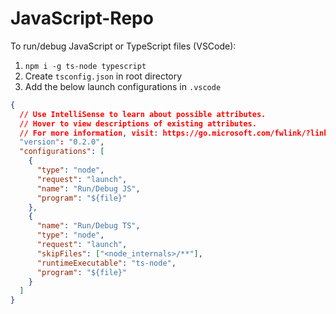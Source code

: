 # JavaScript-Repo

To run/debug JavaScript or TypeScript files (VSCode):

1. `npm i -g ts-node typescript`
2. Create `tsconfig.json` in root directory
3. Add the below launch configurations in `.vscode`

```json
{
  // Use IntelliSense to learn about possible attributes.
  // Hover to view descriptions of existing attributes.
  // For more information, visit: https://go.microsoft.com/fwlink/?linkid=830387
  "version": "0.2.0",
  "configurations": [
    {
      "type": "node",
      "request": "launch",
      "name": "Run/Debug JS",
      "program": "${file}"
    },
    {
      "name": "Run/Debug TS",
      "type": "node",
      "request": "launch",
      "skipFiles": ["<node_internals>/**"],
      "runtimeExecutable": "ts-node",
      "program": "${file}"
    }
  ]
}
```
